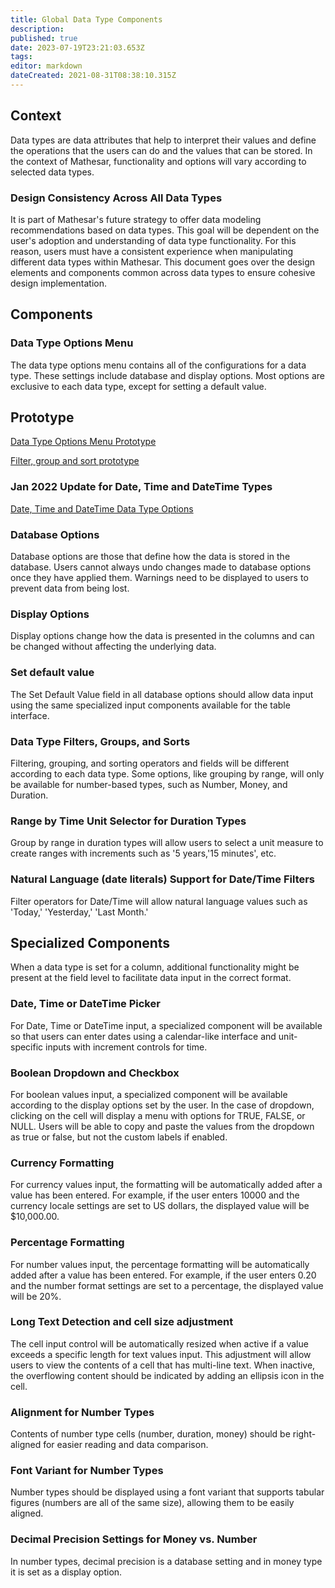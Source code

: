 ```yaml
---
title: Global Data Type Components
description: 
published: true
date: 2023-07-19T23:21:03.653Z
tags: 
editor: markdown
dateCreated: 2021-08-31T08:38:10.315Z
---
```


## Context

Data types are data attributes that help to interpret their values and define the operations that the users can do and the values that can be stored. In the context of Mathesar, functionality and options will vary according to selected data types.

### Design Consistency Across All Data Types

It is part of Mathesar's future strategy to offer data modeling recommendations based on data types. This goal will be dependent on the user's adoption and understanding of data type functionality. For this reason, users must have a consistent experience when manipulating different data types within Mathesar. This document goes over the design elements and components common across data types to ensure cohesive design implementation.

## Components

### Data Type Options Menu

The data type options menu contains all of the configurations for a data type. These settings include database and display options. Most options are exclusive to each data type, except for setting a default value.

## Prototype

[Data Type Options Menu Prototype](https://www.figma.com/proto/Uaf1ntcldzK2U41Jhw6vS2/Mathesar-MVP?page-id=4260%3A37440&node-id=4270%3A39549&viewport=324%2C48%2C0.29&scaling=contain&starting-point-node-id=4270%3A39549&show-proto-sidebar=1)

[Filter, group and sort prototype](https://www.figma.com/proto/Uaf1ntcldzK2U41Jhw6vS2/Mathesar-MVP?page-id=4612%3A39411&node-id=4612%3A39412&viewport=324%2C48%2C0.23&scaling=contain&starting-point-node-id=4612%3A39412&show-proto-sidebar=1)

### Jan 2022 Update for Date, Time and DateTime Types

[Date, Time and DateTime Data Type Options](https://www.figma.com/proto/Uaf1ntcldzK2U41Jhw6vS2/Mathesar-MVP?page-id=7250%3A80778&node-id=7251%3A82246&viewport=300%2C48%2C0.41&scaling=min-zoom)

### Database Options

Database options are those that define how the data is stored in the database. Users cannot always undo changes made to database options once they have applied them. Warnings need to be displayed to users to prevent data from being lost.

### Display Options

Display options change how the data is presented in the columns and can be changed without affecting the underlying data.

### Set default value

The Set Default Value field in all database options should allow data input using the same specialized input components available for the table interface.

### Data Type Filters, Groups, and Sorts

Filtering, grouping, and sorting operators and fields will be different according to each data type. Some options, like grouping by range, will only be available for number-based types, such as Number, Money, and Duration.

### Range by Time Unit Selector for Duration Types

Group by range in duration types will allow users to select a unit measure to create ranges with increments such as '5 years,'15 minutes', etc.

### Natural Language (date literals) Support for Date/Time Filters

Filter operators for Date/Time will allow natural language values such as 'Today,' 'Yesterday,' 'Last Month.'

## Specialized Components

When a data type is set for a column, additional functionality might be present at the field level to facilitate data input in the correct format.

### Date, Time or DateTime Picker

For Date, Time or DateTime input, a specialized component will be available so that users can enter dates using a calendar-like interface and unit-specific inputs with increment controls for time.

### Boolean Dropdown and Checkbox

For boolean values input, a specialized component will be available according to the display options set by the user. In the case of dropdown, clicking on the cell will display a menu with options for TRUE, FALSE, or NULL. Users will be able to copy and paste the values from the dropdown as true or false, but not the custom labels if enabled.

### Currency Formatting

For currency values input, the formatting will be automatically added after a value has been entered. For example, if the user enters 10000 and the currency locale settings are set to US dollars, the displayed value will be $10,000.00.

### Percentage Formatting

For number values input, the percentage formatting will be automatically added after a value has been entered. For example, if the user enters 0.20 and the number format settings are set to a percentage, the displayed value will be 20%.

### Long Text Detection and cell size adjustment

The cell input control will be automatically resized when active if a value exceeds a specific length for text values input. This adjustment will allow users to view the contents of a cell that has multi-line text. When inactive, the overflowing content should be indicated by adding an ellipsis icon in the cell.

### Alignment for Number Types

Contents of number type cells (number, duration, money) should be right-aligned for easier reading and data comparison.

### Font Variant for Number Types

Number types should be displayed using a font variant that supports tabular figures (numbers are all of the same size), allowing them to be easily aligned.

### Decimal Precision Settings for Money vs. Number

In number types, decimal precision is a database setting and in money type it is set as a display option.
